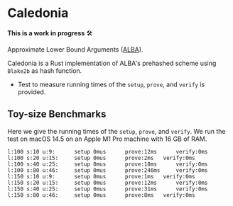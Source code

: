 # Caledonia
**This is a work in progress** 🛠

Approximate Lower Bound Arguments ([ALBA](https://eprint.iacr.org/2023/1655.pdf)).

Caledonia is a Rust implementation of ALBA's prehashed scheme using `Blake2b` as hash function.

* Test to measure running times of the `setup`, `prove`, and `verify` is provided.


## Toy-size Benchmarks
Here we give the running times of the `setup`, `prove`, and `verify`. We run the test on macOS 14.5 on an Apple M1 Pro machine with 16 GB of RAM.

```shell
l:100 s:10 u:9: 	 setup 0mus 	 prove:12ms 	 verify:0ms
l:100 s:20 u:15: 	 setup 0mus 	 prove:2ms 	 verify:0ms
l:100 s:40 u:25: 	 setup 0mus 	 prove:18ms 	 verify:0ms
l:100 s:80 u:46: 	 setup 0mus 	 prove:246ms 	 verify:0ms
l:150 s:10 u:9: 	 setup 0mus 	 prove:1ms 	 verify:0ms
l:150 s:20 u:15: 	 setup 0mus 	 prove:12ms 	 verify:0ms
l:150 s:40 u:25: 	 setup 0mus 	 prove:31ms 	 verify:0ms
l:150 s:80 u:46: 	 setup 0mus 	 prove:8ms 	 verify:0ms
```
